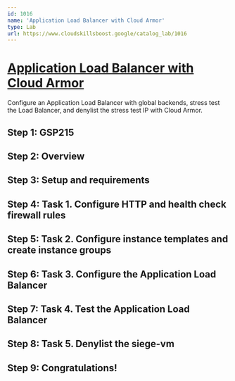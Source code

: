 ```yaml
---
id: 1016
name: 'Application Load Balancer with Cloud Armor'
type: Lab
url: https://www.cloudskillsboost.google/catalog_lab/1016
---
```


# [Application Load Balancer with Cloud Armor](https://www.cloudskillsboost.google/catalog_lab/1016)

Configure an Application Load Balancer with global backends, stress test the Load Balancer, and denylist the stress test IP with Cloud Armor.

## Step 1: GSP215

## Step 2: Overview

## Step 3: Setup and requirements

## Step 4: Task 1. Configure HTTP and health check firewall rules

## Step 5: Task 2. Configure instance templates and create instance groups

## Step 6: Task 3. Configure the Application Load Balancer

## Step 7: Task 4. Test the Application Load Balancer

## Step 8: Task 5. Denylist the siege-vm

## Step 9: Congratulations!
